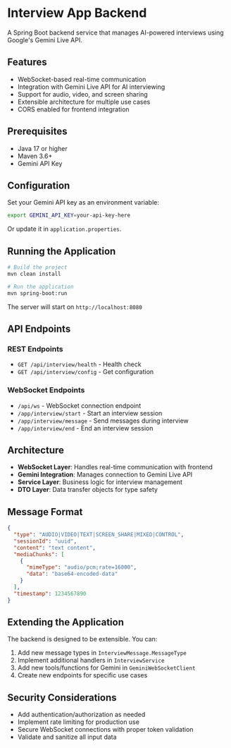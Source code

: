# Interview App Backend

A Spring Boot backend service that manages AI-powered interviews using Google's Gemini Live API.

## Features

- WebSocket-based real-time communication
- Integration with Gemini Live API for AI interviewing
- Support for audio, video, and screen sharing
- Extensible architecture for multiple use cases
- CORS enabled for frontend integration

## Prerequisites

- Java 17 or higher
- Maven 3.6+
- Gemini API Key

## Configuration

Set your Gemini API key as an environment variable:

```bash
export GEMINI_API_KEY=your-api-key-here
```

Or update it in `application.properties`.

## Running the Application

```bash
# Build the project
mvn clean install

# Run the application
mvn spring-boot:run
```

The server will start on `http://localhost:8080`

## API Endpoints

### REST Endpoints

- `GET /api/interview/health` - Health check
- `GET /api/interview/config` - Get configuration

### WebSocket Endpoints

- `/api/ws` - WebSocket connection endpoint
- `/app/interview/start` - Start an interview session
- `/app/interview/message` - Send messages during interview
- `/app/interview/end` - End an interview session

## Architecture

- **WebSocket Layer**: Handles real-time communication with frontend
- **Gemini Integration**: Manages connection to Gemini Live API
- **Service Layer**: Business logic for interview management
- **DTO Layer**: Data transfer objects for type safety

## Message Format

```json
{
  "type": "AUDIO|VIDEO|TEXT|SCREEN_SHARE|MIXED|CONTROL",
  "sessionId": "uuid",
  "content": "text content",
  "mediaChunks": [
    {
      "mimeType": "audio/pcm;rate=16000",
      "data": "base64-encoded-data"
    }
  ],
  "timestamp": 1234567890
}
```

## Extending the Application

The backend is designed to be extensible. You can:

1. Add new message types in `InterviewMessage.MessageType`
2. Implement additional handlers in `InterviewService`
3. Add new tools/functions for Gemini in `GeminiWebSocketClient`
4. Create new endpoints for specific use cases

## Security Considerations

- Add authentication/authorization as needed
- Implement rate limiting for production use
- Secure WebSocket connections with proper token validation
- Validate and sanitize all input data
